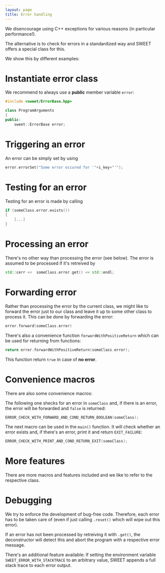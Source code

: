```yaml
---
layout: page
title: Error handling
---
```



We disencourage using C++ exceptions for various reasons (in particular performance!).

The alternative is to check for errors in a standardized way and SWEET offers a special class for this.

We show this by different examples:

# Instantiate error class

We recommend to always use a **public** member variable ```error```:

```c++
#include <sweet/ErrorBase.hpp>

class ProgramArguments
{
public:
	sweet::ErrorBase error;
```


# Triggering an error

An error can be simply set by using

```c++
error.errorSet("Some error occured for '"+i_key+"'");
```


# Testing for an error

Testing for an error is made by calling

```c++
if (someClass.error.exists())
{
	[...]
}
```

# Processing an error

There's no other way than processing the error (see below).
The error is assumed to be processed if it's retreived by

```c++
std::cerr <<  someClass.error.get() << std::endl;
```


# Forwarding error

Rather than processing the error by the current class, we might like to forward the error just to our class and leave it up to some other class to process it.
This can be done by forwarding the error:

```c++
error.forward(someClass.error)
```

There's also a convenience function ```forwardWithPositiveReturn``` which can be used for returning from functions:

```c++
return error.forwardWithPositiveReturn(someClass.error);
```
This function return ```true``` in case of **no error**.



# Convenience macros

There are also some convenience macros:

The following one shecks for an error in ```someClass``` and, if there is an error, the error will be forwarded and ```false``` is returned:

```c++
ERROR_CHECK_WITH_FORWARD_AND_COND_RETURN_BOOLEAN(someClass);
```

The next macro can be used in the ```main()``` function. It will check whether an error exists and, if there's an error, print it and return ```EXIT_FAILURE```:

```c++
ERROR_CHECK_WITH_PRINT_AND_COND_RETURN_EXIT(someClass);
```


# More features

There are more macros and features included and we like to refer to the respective class.



# Debugging

We try to enforce the development of bug-free code.
Therefore, each error has to be taken care of (even if just calling ```.reset()``` which will wipe out this error).

If an error has not been processed by retreiving it with ```.get()```, the deconstructor will detect this and abort the program with a respective error message.

There's an additional feature available:
If setting the environment variable ```SWEET_ERROR_WITH_STACKTRACE``` to an arbitrary value, SWEET appends a full stack trace to each error output.